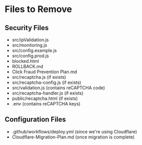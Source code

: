# Files to Remove

## Security Files
- src/ipValidation.js
- src/monitoring.js
- src/config.example.js
- src/config.prod.js
- blocked.html
- ROLLBACK.md
- Click Fraud Prevention Plan.md
- src/recaptcha.js (if exists)
- src/recaptcha-config.js (if exists)
- src/validation.js (contains reCAPTCHA code)
- src/recaptcha-handler.js (if exists)
- public/recaptcha.html (if exists)
- .env (contains reCAPTCHA keys)

## Configuration Files
- .github/workflows/deploy.yml (since we're using Cloudflare)
- Cloudflare-Migration-Plan.md (once migration is complete) 